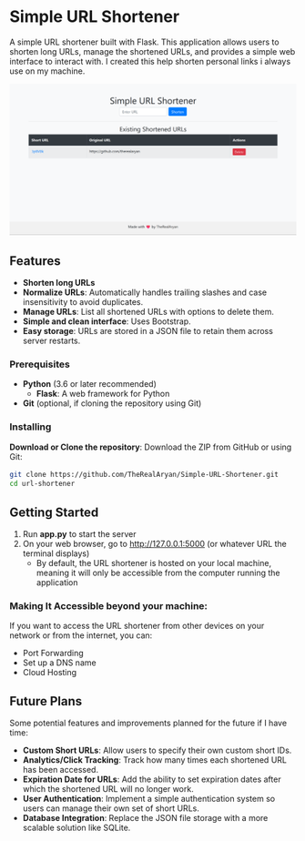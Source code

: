 # Simple URL Shortener

A simple URL shortener built with Flask. This application allows users to shorten long URLs, manage the shortened URLs, and provides a simple web interface to interact with.
I created this help shorten personal links i always use on my machine.

![Screenshot of the URL Shortener](screenshot.png)

## Features

- **Shorten long URLs**
- **Normalize URLs**: Automatically handles trailing slashes and case insensitivity to avoid duplicates.
- **Manage URLs**: List all shortened URLs with options to delete them.
- **Simple and clean interface**: Uses Bootstrap.
- **Easy storage**: URLs are stored in a JSON file to retain them across server restarts.

### Prerequisites

- **Python** (3.6 or later recommended)
  - **Flask**: A web framework for Python
- **Git** (optional, if cloning the repository using Git)

### Installing
**Download or Clone the repository**:
Download the ZIP from GitHub or using Git:
   ```bash
   git clone https://github.com/TheRealAryan/Simple-URL-Shortener.git
   cd url-shortener
  ```

## Getting Started
1. Run **app.py** to start the server
2. On your web browser, go to http://127.0.0.1:5000 (or whatever URL the terminal displays)
   - By default, the URL shortener is hosted on your local machine, meaning it will only be accessible from the computer running the application

### Making It Accessible beyond your machine:
If you want to access the URL shortener from other devices on your network or from the internet, you can:
- Port Forwarding
- Set up a DNS name
- Cloud Hosting

## Future Plans
Some potential features and improvements planned for the future if I have time:
- **Custom Short URLs**: Allow users to specify their own custom short IDs.
- **Analytics/Click Tracking**: Track how many times each shortened URL has been accessed.
- **Expiration Date for URLs**: Add the ability to set expiration dates after which the shortened URL will no longer work.
- **User Authentication**: Implement a simple authentication system so users can manage their own set of short URLs.
- **Database Integration**: Replace the JSON file storage with a more scalable solution like SQLite.
